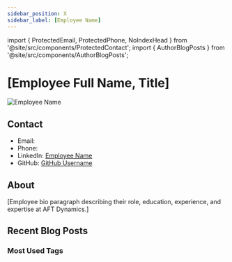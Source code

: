 ```yaml
---
sidebar_position: X
sidebar_label: [Employee Name]
---
```


import { ProtectedEmail, ProtectedPhone, NoIndexHead } from '@site/src/components/ProtectedContact';
import { AuthorBlogPosts } from '@site/src/components/AuthorBlogPosts';

<NoIndexHead />

# [Employee Full Name, Title]

![Employee Name](./img/employee-photo.jpg)

## Contact

- Email: <ProtectedEmail user="[username]" domain="aftdynamics.com" />
- Phone: <ProtectedPhone countryCode="[+XX]" number="[XXX XXX XXX]" />
- LinkedIn: [Employee Name](https://www.linkedin.com/in/[username]/)
- GitHub: [GitHub Username](https://github.com/[username])

## About

[Employee bio paragraph describing their role, education, experience, and expertise at AFT Dynamics.]

## Recent Blog Posts

<AuthorBlogPosts authorId="[authorId]" maxPosts={6} showTags={false} />

### Most Used Tags

<AuthorBlogPosts authorId="[authorId]" maxPosts={6} showPostsOnly={false} showTagsOnly={true} />